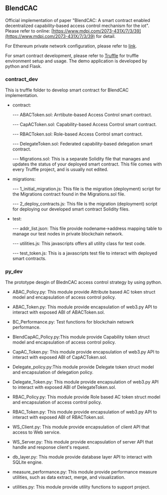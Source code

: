 ## BlendCAC
Official implementation of paper "BlendCAC: A smart contract enabled decentralized capability-based access control mechanism for the iot". Please refer to online: [https://www.mdpi.com/2073-431X/7/3/39](https://www.mdpi.com/2073-431X/7/3/39) for detail.

For Ethereum private network configuration, please refer to [link](https://github.com/samuelxu999/Blockchain_dev/tree/master/MyChains).

For smart contract development, please refer to [Truffle](https://truffleframework.com/docs) for truffle environment setup and usage. The demo application is developed by python and Flask.


### contract_dev
This is truffle folder to develop smart contract for BlendCAC implementation.
* contract:

	--- ABACToken.sol: Arrtibute-based Access Control smart contract.
	
	--- CapACToken.sol: Capability-based Access Control smart contract.
	
	--- RBACToken.sol: Role-based Access Control smart contract.
	
	--- DelegateToken.sol: Federated capability-based delegation smart contract.
	
	--- Migrations.sol: This is a separate Solidity file that manages and updates the status of your deployed smart contract. This file comes with every Truffle project, and is usually not edited.
	
* migrations:

	--- 1_initial_migration.js: This file is the migration (deployment) script for the Migrations contract found in the Migrations.sol file.
	
	--- 2_deploy_contracts.js: This file is the migration (deployment) script for deploying our developed smart contract Solidity files.
	
* test:

	--- addr_list.json: This file provide nodename->address mapping table to manage our test nodes in private blockchain network.
	
	--- utilities.js: This javascripts offers all utility class for test code.
	
	--- test_token.js: This is a javascripts test file to interact with deployed smart contracts.
 

### py_dev
The prototype desgin of BlednCAC access control strategy by using python. 
* ABAC_Policy.py: This module provide Attribute based AC token struct model and encapsulation of access control policy.

* ABAC_Token.py: This module provide encapsulation of web3.py API to interact with exposed ABI of ABACToken.sol.

* BC_Performance.py: Test functions for blockchain netowrk performance.

* BlendCapAC_Policy.py:This module provide Capability token struct model and encapsulation of access control policy.

* CapAC_Token.py: This module provide encapsulation of web3.py API to interact with exposed ABI of CapACToken.sol.

* Delegate_policy.py:This module provide Delegate token struct model and encapsulation of delegation policy.

* Delegate_Token.py: This module provide encapsulation of web3.py API to interact with exposed ABI of DelegateToken.sol.

* RBAC_Policy.py: This module provide Role based AC token struct model and encapsulation of access control policy.

* RBAC_Token.py: This module provide encapsulation of web3.py API to interact with exposed ABI of RBACToken.sol.

* WS_Client.py: This module provide encapsulation of client API that access to Web service.

* WS_Server.py: This module provide encapsulation of server API that handle and response client's request.

* db_layer.py: This module provide database layer API to interact with SQLite engine.

* measure_performance.py: This module provide performance measure utilities, such as data extract, merge, and visualization.

* utilities.py: This module provide utility functions to support project.
